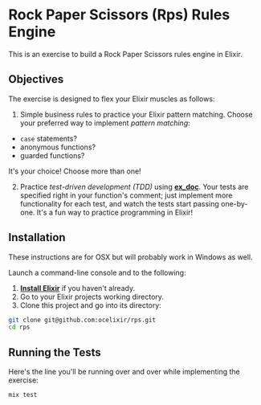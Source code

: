 # Rock Paper Scissors (Rps) Rules Engine

This is an exercise to build a Rock Paper Scissors rules engine in Elixir.

## Objectives

The exercise is designed to flex your Elixir muscles as follows:

1.  Simple business rules to practice your Elixir pattern matching.
   Choose your preferred way to implement *pattern matching*:
   * `case` statements?
   * anonymous functions?
   * guarded functions?

   It's your choice!  Choose more than one!

2.  Practice *test-driven development (TDD)* using       **[ex_doc](https://github.com/elixir-lang/ex_doc/blob/master/README.md)**.
   Your tests are specified right in your function's comment; just
   implement more functionality for each test, and watch the tests start
   passing one-by-one.  It's a fun way to practice programming in Elixir!

## Installation

These instructions are for OSX but will probably work in Windows as well.

Launch a command-line console and to the following:

1.  **[Install Elixir](http://elixir-lang.org/install.html)** if you haven't
    already.
1.  Go to your Elixir projects working directory.
1.  Clone this project and go into its directory:
```bash
git clone git@github.com:ocelixir/rps.git
cd rps
```

## Running the Tests

Here's the line you'll be running over and over while implementing the
exercise:

```bash
mix test
```
